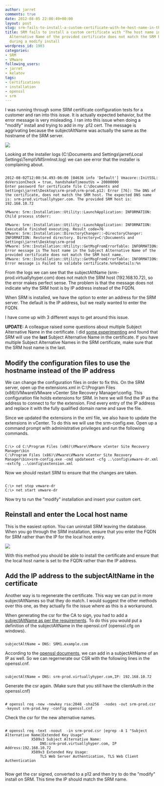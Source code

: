 ```yaml
---
author: jarret
comments: true
date: 2012-08-05 22:00:49+00:00
layout: post
slug: srm-fails-to-install-a-custom-certificate-with-he-host-name-in-the-subject-alternative-name-of-the-provided-certificate-does-not-match-the-srm-host-name
title: SRM fails to install a custom certificate with "The host name in the Subject
  Alternative Name of the provided certificate does not match the SRM host name."
  during a modify install
wordpress_id: 1903
categories:
- SRM
- VMware
following_users:
- jarret
- kelatov
tags:
- Certifications
- installation
- openssl
- srm
---
```


I was running through some SRM certificate configuration tests for a customer and ran into this issue. It is actually expected behavior, but the error message is very misleading. I ran into this issue when doing a "modify" install and trying to add in my .p12 cert. The message is aggrivating because the subjectAltName was actually the same as the hostname of the SRM server.

[![](http://virtuallyhyper.com/wp-content/uploads/2012/08/subjectaltname-does-not-match.jpg)](http://virtuallyhyper.com/wp-content/uploads/2012/08/subjectaltname-does-not-match.jpg)

Looking at the installer logs (C:\Documents and Settings\jarret\Local Settings\Temp\VMSrmInst.log) we can see error that the installer is complaining about.


```

2012-08-02T12:00:54.493-06:00 [04636 info 'Default'] Vmacore::InitSSL: doVersionCheck = true, handshakeTimeoutUs = 20000000
Enter password for certificate file C:\Documents and Settings\jarret\Desktop\srm-prod\srm-prod.p12: Error [76]: The DNS of the certificate, does not match the SRM host. The expected DNS name is: srm-prod.virtuallyhyper.com. The provided SRM host is: 192.168.10.72

VMware: Srm::Installation::Utility::LaunchApplication: INFORMATION: Child process stderr:

VMware: Srm::Installation::Utility::LaunchApplication: INFORMATION: Executable finished executing. Result code=76
VMware: Srm::Installation::DirectoryChanger::~DirectoryChanger: INFORMATION: Restored directory. Directory=C:\Documents and Settings\jarret\Desktop\srm-prod
VMware: Srm::Installation::Utility::GetMsgFromErrorTable: INFORMATION: Error message is The host name in the Subject Alternative Name of the provided certificate does not match the SRM host name.
VMware: Srm::Installation::Utility::GetMsgFromErrorTable: INFORMATION: Error message is Failed to validate certificate.%n%nDetails:%n

```


From the logs we can see that the subjectAltName (srm-prod.virtuallyhyper.com) does not match the SRM host (192.168.10.72), so the error makes perfect sense. The problem is that the message does not indicate why the SRM host is by IP address instead of the FQDN.


When SRM is installed, we have the option to enter an address for the SRM server. The default is the IP address, but we really wanted to enter the FQDN.

I have come up with 3 different ways to get around this issue.

**UPDATE:** A colleague raised some questions about multiple Subject Alternative Name in the certificate. I did [some experimenting](http://virtuallyhyper.com/2012/08/srm-5-x-custom-ssl-certificates-with-multiple-subject-alternative-names/) and found that SRM will use the **last** Subject Alternative Name in the certificate. If you have multiple Subject Alternative Names in the SRM certificate, make sure that the SRM host name is the last.



## Modify the configuration files to use the hostname instead of the IP address


We can change the configuration files in order to fix this. On the SRM server, open up the extensions.xml in C:\Program Files (x86)\VMware\VMware vCenter Site Recovery Manager\config. This configuration file holds extensions for SRM. In here we will find the IP as the address to connect to for the extension. Find every entry of the IP address and replace it with the fully qualified domain name and save the file.

Since we updated the extensions in the xml file, we also have to update the extensions in vCenter. To do this we will use the srm-config.exe. Open up a command prompt with administrative privileges and run the following commands.


```

C:\> cd C:\Program Files (x86)\VMware\VMware vCenter Site Recovery Manager\bin
C:\Program Files (x86)\VMware\VMware vCenter Site Recovery Manager\bin>srm-config.exe -cmd updateext -cfg ..\config\vmware-dr.xml -extcfg ..\config\extension.xml

```


Now we should restart SRM to ensure that the changes are taken.


```

C:\> net stop vmware-dr
C:\> net start vmware-dr

```


Now try to run the "modify" installation and insert your custom cert.


## Reinstall and enter the Local host name


This is the easiest option. You can uninstall SRM leaving the database. When you go through the SRM installation, ensure that you enter the FQDN for SRM rather than the IP for the local host entry.

[![](http://virtuallyhyper.com/wp-content/uploads/2012/08/enter-the-fqdn.jpg)](http://virtuallyhyper.com/wp-content/uploads/2012/08/enter-the-fqdn.jpg)

With this method you should be able to install the certificate and ensure that the local host name is set to the FQDN rather than the IP address.


## Add the IP address to the subjectAltName in the certificate


Another way is to regenerate the certificate. This way we can put in more subjectAltNames so that they do match. I would suggest the other methods over this one, as they actually fix the issue where as this is a workaround.

When generating the csr for the CA to sign, you had to add a [subjectAltName as per the requirements](http://kb.vmware.com/kb/1008390). To do this you would put a definition of the subjectAltName in the openssl.cnf (openssl.cfg on windows).


```

subjectAltName = DNS: SRM1.example.com

```


According to the [openssl documents](http://www.openssl.org/docs/apps/x509v3_config.html), we can add in a subjectAltName of an IP as well. So we can regernerate our CSR with the following lines in the openssl.cnf.


```

subjectAltName = DNS: srm-prod.virtuallyhyper.com,IP: 192.168.10.72

```


Generate the csr again. (Make sure that you still have the clientAuth in the openssl.cnf)


```

# openssl req -new -newkey rsa:2048 -sha256  -nodes -out srm-prod.csr -keyout srm-prod.key -config openssl.cnf

```


Check the csr for the new alternative names.


```

# openssl req -text -noout  -in srm-prod.csr |egrep -A 1 "Subject Alternative Name|Extended Key Usage"
            X509v3 Subject Alternative Name:
                DNS:srm-prod.virtuallyhyper.com, IP Address:192.168.10.72
            X509v3 Extended Key Usage:
                TLS Web Server Authentication, TLS Web Client Authentication


```


Now get the csr signed, converted to a p12 and then try to do the "modify" install on SRM. This time the IP should match the SRM name.

 
